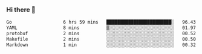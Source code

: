 ### Hi there 👋

<!--
**yeya24/yeya24** is a ✨ _special_ ✨ repository because its `README.md` (this file) appears on your GitHub profile.

Here are some ideas to get you started:

- 🔭 I’m currently working on ...
- 🌱 I’m currently learning ...
- 👯 I’m looking to collaborate on ...
- 🤔 I’m looking for help with ...
- 💬 Ask me about ...
- 📫 How to reach me: ...
- 😄 Pronouns: ...
- ⚡ Fun fact: ...
-->

<!--START_SECTION:waka-->

```txt
Go                   6 hrs 59 mins   ████████████████████████░   96.43 %
YAML                 8 mins          ▒░░░░░░░░░░░░░░░░░░░░░░░░   01.97 %
protobuf             2 mins          ░░░░░░░░░░░░░░░░░░░░░░░░░   00.52 %
Makefile             2 mins          ░░░░░░░░░░░░░░░░░░░░░░░░░   00.50 %
Markdown             1 min           ░░░░░░░░░░░░░░░░░░░░░░░░░   00.32 %
```

<!--END_SECTION:waka-->
